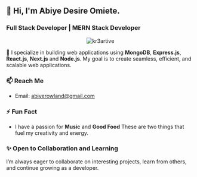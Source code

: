 ## 👋 Hi, I'm Abiye Desire Omiete.

### Full Stack Developer | MERN Stack Developer

<p align="center">
  <img src="https://komarev.com/ghpvc/?username=kr3artive&label=Profile%20views&color=0e75b6&style=flat" alt="kr3artive" />
</p>

🌱 I specialize in building web applications using **MongoDB**, **Express.js**, **React.js**, **Next.js** and **Node.js**. My goal is to create seamless, efficient, and scalable web applications.

### 📫 Reach Me

- Email: [abiyerowland@gmail.com](mailto:abiyerowland@gmail.com)
  
### ⚡ Fun Fact

- I have a passion for **Music** and **Good Food** These are two things that fuel my creativity and energy.
  
### ✨ Open to Collaboration and Learning

I’m always eager to collaborate on interesting projects, learn from others, and continue growing as a developer.
